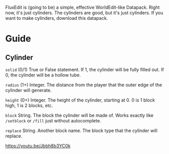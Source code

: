 FluxEdit is (going to be) a simple, effective WorldEdit-like Datapack.
Right now, it's just cylinders. 
The cylinders are good, but it's just cylinders.
If you want to make cylinders, download this datapack.


# Guide

## Cylinder

`solid` (0/1) True or False statement. If 1, the cylinder will be fully filled out. If 0, the cylinder will be a hollow tube.

`radius` (1+) Integer. The distance from the player that the outer edge of the cylinder will generate.

`height` (0+) Integer. The height of the cylinder, starting at 0. 0 is 1 block high, 1 is 2 blocks, etc.

`block` String. The block the cylinder will be made of. Works exactly like `/setblock` or `/fill` just without autocomplete.

`replace` String. Another block name. The block type that the cylinder will replace.

https://youtu.be/Jbbh8b3YC0k
